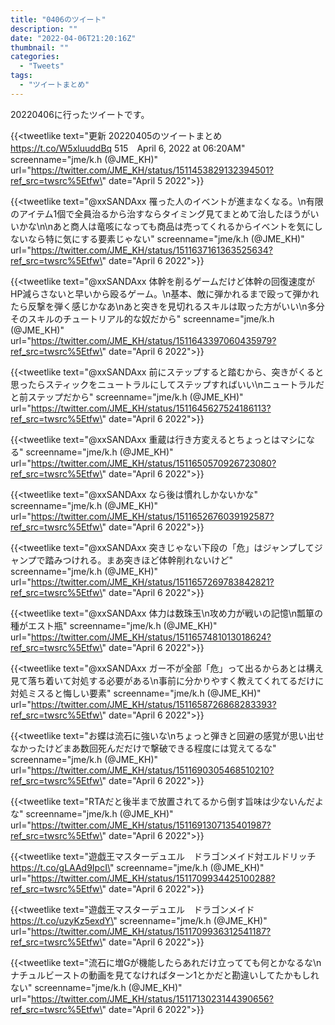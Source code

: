 ```yaml
---
title: "0406のツイート"
description: ""
date: "2022-04-06T21:20:16Z"
thumbnail: ""
categories:
  - "Tweets"
tags:
  - "ツイートまとめ"
---
```

20220406に行ったツイートです。
<!--more-->
{{<tweetlike text=\"更新 20220405のツイートまとめ https://t.co/W5xluuddBq 515　April 6, 2022 at 06:20AM\" screenname=\"jme/k.h (@JME_KH)\" url=\"https://twitter.com/JME_KH/status/1511453829132394501?ref_src=twsrc%5Etfw\" date=\"April 5 2022\">}}

{{<tweetlike text=\"@xxSANDAxx 罹った人のイベントが進まなくなる。\n有限のアイテム1個で全員治るから治すならタイミング見てまとめて治したほうがいいかな\n\nあと商人は竜咳になっても商品は売ってくれるからイベントを気にしないなら特に気にする要素じゃない\" screenname=\"jme/k.h (@JME_KH)\" url=\"https://twitter.com/JME_KH/status/1511637161363525634?ref_src=twsrc%5Etfw\" date=\"April 6 2022\">}}

{{<tweetlike text=\"@xxSANDAxx 体幹を削るゲームだけど体幹の回復速度がHP減らさないと早いから殴るゲーム。\n基本、敵に弾かれるまで殴って弾かれたら反撃を弾く感じかなあ\nあと突きを見切れるスキルは取った方がいい\n多分そのスキルのチュートリアル的な奴だから\" screenname=\"jme/k.h (@JME_KH)\" url=\"https://twitter.com/JME_KH/status/1511643397060435979?ref_src=twsrc%5Etfw\" date=\"April 6 2022\">}}

{{<tweetlike text=\"@xxSANDAxx 前にステップすると踏むから、突きがくると思ったらスティックをニュートラルにしてステップすればいい\nニュートラルだと前ステップだから\" screenname=\"jme/k.h (@JME_KH)\" url=\"https://twitter.com/JME_KH/status/1511645627524186113?ref_src=twsrc%5Etfw\" date=\"April 6 2022\">}}

{{<tweetlike text=\"@xxSANDAxx 重蔵は行き方変えるとちょっとはマシになる\" screenname=\"jme/k.h (@JME_KH)\" url=\"https://twitter.com/JME_KH/status/1511650570926723080?ref_src=twsrc%5Etfw\" date=\"April 6 2022\">}}

{{<tweetlike text=\"@xxSANDAxx なら後は慣れしかないかな\" screenname=\"jme/k.h (@JME_KH)\" url=\"https://twitter.com/JME_KH/status/1511652676039192587?ref_src=twsrc%5Etfw\" date=\"April 6 2022\">}}

{{<tweetlike text=\"@xxSANDAxx 突きじゃない下段の「危」はジャンプしてジャンプで踏みつけれる。まあ突きほど体幹削れないけど\" screenname=\"jme/k.h (@JME_KH)\" url=\"https://twitter.com/JME_KH/status/1511657269783842821?ref_src=twsrc%5Etfw\" date=\"April 6 2022\">}}

{{<tweetlike text=\"@xxSANDAxx 体力は数珠玉\n攻め力が戦いの記憶\n瓢箪の種がエスト瓶\" screenname=\"jme/k.h (@JME_KH)\" url=\"https://twitter.com/JME_KH/status/1511657481013018624?ref_src=twsrc%5Etfw\" date=\"April 6 2022\">}}

{{<tweetlike text=\"@xxSANDAxx ガー不が全部「危」って出るからあとは構え見て落ち着いて対処する必要がある\n事前に分かりやすく教えてくれてるだけに対処ミスると悔しい要素\" screenname=\"jme/k.h (@JME_KH)\" url=\"https://twitter.com/JME_KH/status/1511658726868283393?ref_src=twsrc%5Etfw\" date=\"April 6 2022\">}}

{{<tweetlike text=\"お蝶は流石に強いな\nちょっと弾きと回避の感覚が思い出せなかったけどまあ数回死んだだけで撃破できる程度には覚えてるな\" screenname=\"jme/k.h (@JME_KH)\" url=\"https://twitter.com/JME_KH/status/1511690305468510210?ref_src=twsrc%5Etfw\" date=\"April 6 2022\">}}

{{<tweetlike text=\"RTAだと後半まで放置されてるから倒す旨味は少ないんだよな\" screenname=\"jme/k.h (@JME_KH)\" url=\"https://twitter.com/JME_KH/status/1511691307135401987?ref_src=twsrc%5Etfw\" date=\"April 6 2022\">}}

{{<tweetlike text=\"遊戯王マスターデュエル　ドラゴンメイド対エルドリッチ https://t.co/gLAAd9IpcI\" screenname=\"jme/k.h (@JME_KH)\" url=\"https://twitter.com/JME_KH/status/1511709934425100288?ref_src=twsrc%5Etfw\" date=\"April 6 2022\">}}

{{<tweetlike text=\"遊戯王マスターデュエル　ドラゴンメイド https://t.co/uzyKz5exdY\" screenname=\"jme/k.h (@JME_KH)\" url=\"https://twitter.com/JME_KH/status/1511709936312541187?ref_src=twsrc%5Etfw\" date=\"April 6 2022\">}}

{{<tweetlike text=\"流石に増Gが機能したらあれだけ立ってても何とかなるな\nナチュルビーストの動画を見てなければターン1とかだと勘違いしてたかもしれない\" screenname=\"jme/k.h (@JME_KH)\" url=\"https://twitter.com/JME_KH/status/1511713023144390656?ref_src=twsrc%5Etfw\" date=\"April 6 2022\">}}

